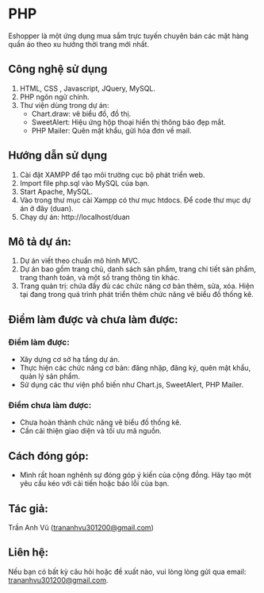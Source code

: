 # PHP
Eshopper là một ứng dụng mua sắm trực tuyến chuyên bán các mặt hàng quần áo theo xu hướng thời trang mới nhất.

## Công nghệ sử dụng
1. HTML, CSS , Javascript, JQuery, MySQL.
2. PHP ngôn ngử chính.
3. Thư viện dùng  trong dự án:
    - Chart.draw: vẽ biểu đồ, đồ thị.
    - SweetAlert: Hiệu ứng hộp thoại hiển thị thông báo đẹp mắt.
    - PHP Mailer: Quên mật khẩu, gửi hóa đơn về mail.

## Hướng dẫn sử dụng
1. Cài đặt XAMPP để tạo môi trường cục bộ phát triển web.
2. Import file php.sql vào MySQL của bạn.
3. Start Apache, MySQL.
4. Vào trong thư mục cài Xampp có thư mục htdocs. Để code thư mục dự án ở đây (duan).
5. Chạy dự án: http://localhost/duan

## Mô tả dự án:
1. Dự án viết theo chuẩn mô hình MVC.
2. Dự án bao gồm trang chủ, danh sách sản phẩm, trang chi tiết sản phẩm, trang thanh toán, và một số trang thông tin khác.
3. Trang quản trị: chứa đầy đủ các chức năng cơ bản thêm, sửa, xóa. Hiện tại đang trong quá trình phát triển thêm chức năng vẽ biểu đồ thống kê.

## Điểm làm được và chưa làm được:
### Điểm làm được:
- Xây dựng cơ sở hạ tầng dự án.
- Thực hiện các chức năng cơ bản: đăng nhập, đăng ký, quên mật khẩu, quản lý sản phẩm.
- Sử dụng các thư viện phổ biến như Chart.js, SweetAlert, PHP Mailer.

### Điểm chưa làm được:
- Chưa hoàn thành chức năng vẽ biểu đồ thống kê.
- Cần cải thiện giao diện và tối ưu mã nguồn.

## Cách đóng góp:
- Mình rất hoan nghênh sự đóng góp ý kiến của cộng đồng. Hãy tạo một yêu cầu kéo với cải tiến hoặc báo lỗi của bạn.

## Tác giả: 
Trần Anh Vũ (trananhvu301200@gmail.com)

## Liên hệ:
Nếu bạn có bất kỳ câu hỏi hoặc đề xuất nào, vui lòng lòng gửi qua email: trananhvu301200@gmail.com.
